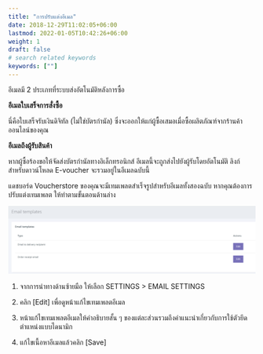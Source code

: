 ```yaml
---
title: "การปรับแต่งอีเมล"
date: 2018-12-29T11:02:05+06:00
lastmod: 2022-01-05T10:42:26+06:00
weight: 1
draft: false
# search related keywords
keywords: [""]
---
```


อีเมลมี 2 ประเภทที่ระบบส่งอัตโนมัติหลังการซื้อ

**อีเมลใบเสร็จการสั่งซื้อ**<br>

นี่คือใบเสร็จรับเงินดิจิทัล (ไม่ใช่บัตรกำนัล) ซึ่งจะออกให้แก่ผู้ซื้อเสมอเมื่อซื้อผลิตภัณฑ์จากร้านค้าออนไลน์ของคุณ

**อีเมลถึงผู้รับสินค้า**<br>

หากผู้ซื้อร้องขอให้จัดส่งบัตรกำนัลทางอิเล็กทรอนิกส์ อีเมลนี้จะถูกส่งไปยังผู้รับโดยอัตโนมัติ ลิงก์สำหรับดาวน์โหลด E-voucher จะรวมอยู่ในอีเมลฉบับนี้

แดชบอร์ด Voucherstore ของคุณจะมีเทมเพลตสำเร็จรูปสำหรับอีเมลทั้งสองฉบับ หากคุณต้องการปรับแต่งเทมเพลต ให้ทำตามขั้นตอนด้านล่าง

![image example](img-7.jpg "image")

1. จากการนำทางด้านซ้ายมือ ให้เลือก SETTINGS > EMAIL SETTINGS

2. คลิก [Edit] เพื่อดูหน้าแก้ไขเทมเพลตอีเมล

3. หน้าแก้ไขเทมเพลตอีเมลให้คำอธิบายสั้น ๆ ของแต่ละส่วนรวมถึงคำแนะนำเกี่ยวกับการใช้ตัวยึดตำแหน่งแบบไดนามิก

4. แก้ไขเนื้อหาอีเมลแล้วคลิก [Save]
